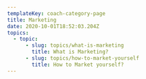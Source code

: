 ```yaml
---
templateKey: coach-category-page
title: Marketing
date: 2020-10-01T18:52:03.204Z
topics:
  - topic:
      - slug: topics/what-is-marketing
        title: What is Marketing?
      - slug: topics/how-to-market-yourself
        title: How to Market yourself?
---
```


